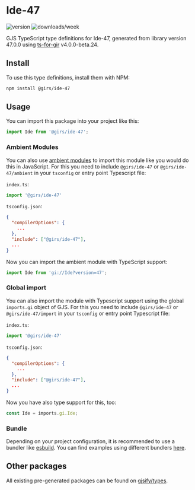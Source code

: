 
# Ide-47

![version](https://img.shields.io/npm/v/@girs/ide-47)
![downloads/week](https://img.shields.io/npm/dw/@girs/ide-47)


GJS TypeScript type definitions for Ide-47, generated from library version 47.0.0 using [ts-for-gir](https://github.com/gjsify/ts-for-gir) v4.0.0-beta.24.


## Install

To use this type definitions, install them with NPM:
```bash
npm install @girs/ide-47
```

## Usage

You can import this package into your project like this:
```ts
import Ide from '@girs/ide-47';
```

### Ambient Modules

You can also use [ambient modules](https://github.com/gjsify/ts-for-gir/tree/main/packages/cli#ambient-modules) to import this module like you would do this in JavaScript.
For this you need to include `@girs/ide-47` or `@girs/ide-47/ambient` in your `tsconfig` or entry point Typescript file:

`index.ts`:
```ts
import '@girs/ide-47'
```

`tsconfig.json`:
```json
{
  "compilerOptions": {
    ...
  },
  "include": ["@girs/ide-47"],
  ...
}
```

Now you can import the ambient module with TypeScript support: 

```ts
import Ide from 'gi://Ide?version=47';
```

### Global import

You can also import the module with Typescript support using the global `imports.gi` object of GJS.
For this you need to include `@girs/ide-47` or `@girs/ide-47/import` in your `tsconfig` or entry point Typescript file:

`index.ts`:
```ts
import '@girs/ide-47'
```

`tsconfig.json`:
```json
{
  "compilerOptions": {
    ...
  },
  "include": ["@girs/ide-47"],
  ...
}
```

Now you have also type support for this, too:

```ts
const Ide = imports.gi.Ide;
```

### Bundle

Depending on your project configuration, it is recommended to use a bundler like [esbuild](https://esbuild.github.io/). You can find examples using different bundlers [here](https://github.com/gjsify/ts-for-gir/tree/main/examples).

## Other packages

All existing pre-generated packages can be found on [gjsify/types](https://github.com/gjsify/types).

